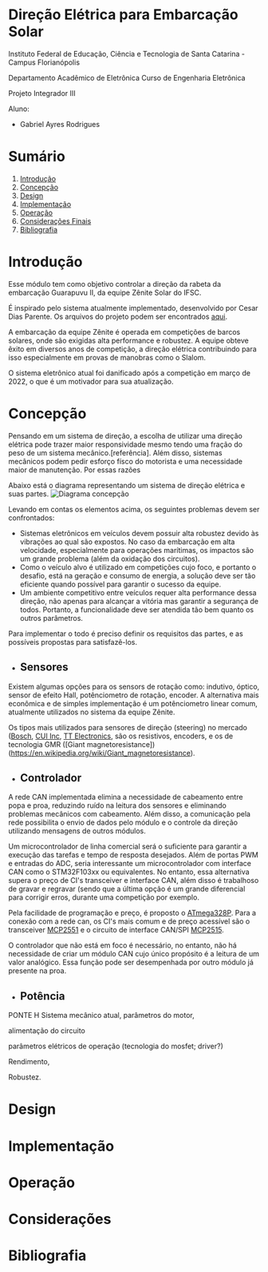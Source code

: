 # Direção Elétrica para Embarcação Solar

Instituto Federal de Educação, Ciência e Tecnologia de Santa Catarina - Campus Florianópolis

Departamento Acadêmico de Eletrônica Curso de Engenharia Eletrônica

Projeto Integrador III

Aluno:

* Gabriel Ayres Rodrigues

# Sumário

1. [Introdução](#introdução)
2. [Concepção](#concepção)
3. [Design](#design)
4. [Implementação](#implementação)
5. [Operação](#operação)
6. [Considerações Finais](#considerações)
7. [Bibliografia](#bibliografia)

# Introdução

Esse módulo tem como objetivo controlar a direção da rabeta da embarcação Guarapuvu II, da equipe Zênite Solar do IFSC.

É inspirado pelo sistema atualmente implementado, desenvolvido por Cesar Dias Parente. Os arquivos do projeto podem ser encontrados [aqui](https://github.com/ZeniteSolar/MDE18/tree/main).

A embarcação da equipe Zênite é operada em competições de barcos solares, onde são exigidas alta performance e robustez. A equipe obteve êxito em diversos anos de competição, a direção elétrica contribuindo para isso especialmente em provas de manobras como o Slalom.

O sistema eletrônico atual foi danificado após a competição em março de 2022, o que é um motivador para sua atualização. 

# Concepção

Pensando em um sistema de direção, a escolha de utilizar uma direção elétrica pode trazer maior responsividade mesmo tendo uma fração do peso de um sistema mecânico.[referência]. Além disso, sistemas mecânicos podem pedir esforço físco do motorista e uma necessidade maior de manutenção. Por essas razões

Abaixo está o diagrama representando um sistema de direção elétrica e suas partes. 
![Diagrama concepção](https://github.com/ayresgit/Modulo-Direcao-Eletrica/blob/cb3b7e7deb8563f8dec3147824b006344d2aa883/Imagens/Diagrama%20de%20blocos%20da%20dire%C3%A7%C3%A3o%20el%C3%A9trica.PNG)

Levando em contas os elementos acima, os seguintes problemas devem ser confrontados:
- Sistemas eletrônicos em veículos devem possuir alta robustez devido às vibrações ao qual são expostos. No caso da embarcação em alta velocidade, especialmente para operações marítimas, os impactos são um grande problema (além da oxidação dos circuitos).
- Como o veículo alvo é utilizado em competições cujo foco, e portanto o desafio, está na geração e consumo de energia, a solução deve ser tão eficiente quando possível para garantir o sucesso da equipe.
- Um ambiente competitivo entre veículos requer alta performance dessa direção, não apenas para alcançar a vitória mas garantir a segurança de todos. Portanto, a funcionalidade deve ser atendida tão bem quanto os outros parâmetros.

Para implementar o todo é preciso definir os requisitos das partes, e as possíveis propostas para satisfazê-los.

* ## Sensores

Existem algumas opções para os sensors de rotação como: indutivo, óptico, sensor de efeito Hall, potênciometro de rotação, encoder. A alternativa mais econômica e de simples implementação é um potênciometro linear comum, atualmente utilizados no sistema da equipe Zênite.

Os tipos mais utilizados para sensores de direção (steering) no mercado ([Bosch](https://www.bosch-motorsport.com/content/downloads/Raceparts/en-GB/120530059.html), [CUI Inc](https://www.cuidevices.com/catalog/motion/rotary-encoders), [TT Electronics](https://www.ttelectronics.com/products/categories/steering-sensors/search-results/), são os resistivos, encoders, e os de tecnologia GMR ([Giant magnetoresistance])(https://en.wikipedia.org/wiki/Giant_magnetoresistance).

<!-- Buscando o equilíbrio entre robustez, implementação, funcionalidade no ambiente em questão e preço, o potenciômetro se destaca.
 -->
 
* ## Controlador

A rede CAN implementada elimina a necessidade de cabeamento entre popa e proa, reduzindo ruído na leitura dos sensores e eliminando problemas mecânicos com cabeamento. Além disso, a comunicação pela rede possibilita o envio de dados pelo módulo e o controle da direção utilizando mensagens de outros módulos.

Um microcontrolador de linha comercial será o suficiente para garantir a execução das tarefas e tempo de resposta desejados. Além de portas PWM e entradas do ADC, seria interessante um microcontrolador com interface CAN como o STM32F103xx ou equivalentes. No entanto, essa alternativa supera o preço de CI's transceiver e interface CAN, além disso é trabalhoso de gravar e regravar (sendo que a última opção é um grande diferencial para corrigir erros, durante uma competição por exemplo.

Pela facilidade de programação e preço, é proposto o [ATmega328P](https://br.mouser.com/ProductDetail/Microchip-Technology-Atmel/ATMEGA328P-PU?qs=K8BHR703ZXguOQv3sKbWcg%3D%3D). Para a conexão com a rede can, os CI's mais comum e de preço acessível são o transceiver 
[MCP2551](https://br.mouser.com/datasheet/2/268/20001667G-1115479.pdf) e o circuito de interface CAN/SPI [MCP2515](https://br.mouser.com/datasheet/2/268/MCP2515_Family_Data_Sheet_DS20001801K-2303489.pdf).

<!-- Aqui ou na etapa de Design? -->
<!-- | ATmega328P | MCP2515 | MCP2551 |
|--------|--------|--------|
|![ATmega328P](https://github.com/ayresgit/Modulo-Direcao-Eletrica/blob/ce93888b1ef8f3adbeb4987ba464b1fd88e084a3/Imagens/ATmega328P-PU.PNG)|![MCP2515](https://github.com/ayresgit/Modulo-Direcao-Eletrica/blob/ce93888b1ef8f3adbeb4987ba464b1fd88e084a3/Imagens/MCP2515.PNG)|![MCP2551](https://github.com/ayresgit/Modulo-Direcao-Eletrica/blob/ce93888b1ef8f3adbeb4987ba464b1fd88e084a3/Imagens/MCP2551.PNG)| -->

O controlador que não está em foco é necessário, no entanto, não há necessidade de criar um módulo CAN cujo único propósito é a leitura de um valor analógico. Essa função pode ser desempenhada por outro módulo já presente na proa.

* ## Potência
PONTE H
Sistema mecânico atual, parâmetros do motor, 

alimentação do circuito
<!-- surge a dúvida sobre o futuro banco de baterias -->

parâmetros elétricos de operação (tecnologia do mosfet; driver?) 

Rendimento,

Robustez.

<!-- 
|| Sensor | Controlador | Potência |
|-----------|-----------|-----------|-----------|
| x | x | x | x | -->

# Design


# Implementação


# Operação

# Considerações

# Bibliografia






